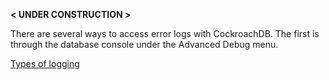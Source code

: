 
 **< UNDER CONSTRUCTION >**

There are several ways to access error logs with CockroachDB. The first is through the database console under the Advanced Debug menu.

[Types of logging](https://www.cockroachlabs.com/docs/v21.1/logging-overview.html#logging-channels)

